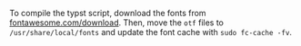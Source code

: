 To compile the typst script, download the fonts from [fontawesome.com/download](https://fontawesome.com/download). Then, move the `otf` files to `/usr/share/local/fonts` and update the font cache with `sudo fc-cache -fv`. 
